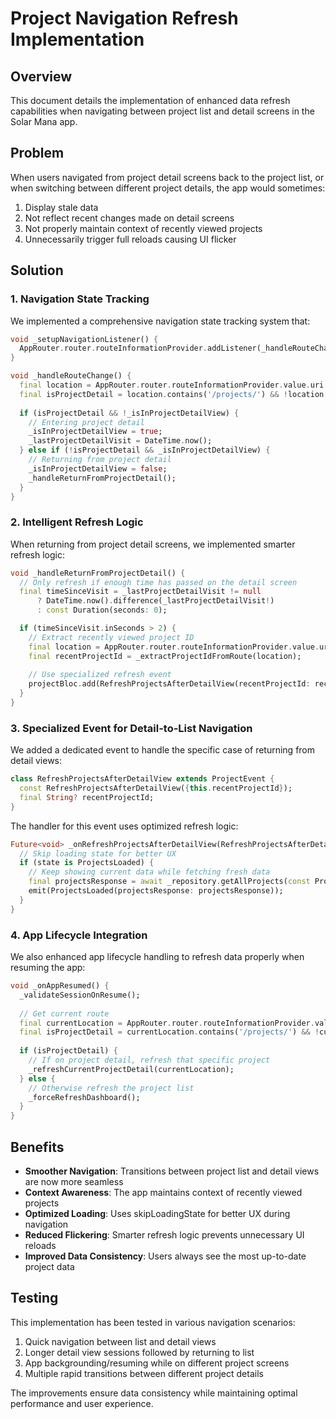 # Project Navigation Refresh Implementation

## Overview
This document details the implementation of enhanced data refresh capabilities when navigating between project list and detail screens in the Solar Mana app.

## Problem
When users navigated from project detail screens back to the project list, or when switching between different project details, the app would sometimes:

1. Display stale data
2. Not reflect recent changes made on detail screens
3. Not properly maintain context of recently viewed projects
4. Unnecessarily trigger full reloads causing UI flicker

## Solution

### 1. Navigation State Tracking

We implemented a comprehensive navigation state tracking system that:

```dart
void _setupNavigationListener() {
  AppRouter.router.routeInformationProvider.addListener(_handleRouteChange);
}

void _handleRouteChange() {
  final location = AppRouter.router.routeInformationProvider.value.uri.path;
  final isProjectDetail = location.contains('/projects/') && !location.endsWith('/projects');
  
  if (isProjectDetail && !_isInProjectDetailView) {
    // Entering project detail
    _isInProjectDetailView = true;
    _lastProjectDetailVisit = DateTime.now();
  } else if (!isProjectDetail && _isInProjectDetailView) {
    // Returning from project detail
    _isInProjectDetailView = false;
    _handleReturnFromProjectDetail();
  }
}
```

### 2. Intelligent Refresh Logic

When returning from project detail screens, we implemented smarter refresh logic:

```dart
void _handleReturnFromProjectDetail() {
  // Only refresh if enough time has passed on the detail screen
  final timeSinceVisit = _lastProjectDetailVisit != null
      ? DateTime.now().difference(_lastProjectDetailVisit!)
      : const Duration(seconds: 0);

  if (timeSinceVisit.inSeconds > 2) {
    // Extract recently viewed project ID
    final location = AppRouter.router.routeInformationProvider.value.uri.path;
    final recentProjectId = _extractProjectIdFromRoute(location);
    
    // Use specialized refresh event
    projectBloc.add(RefreshProjectsAfterDetailView(recentProjectId: recentProjectId));
  }
}
```

### 3. Specialized Event for Detail-to-List Navigation

We added a dedicated event to handle the specific case of returning from detail views:

```dart
class RefreshProjectsAfterDetailView extends ProjectEvent {
  const RefreshProjectsAfterDetailView({this.recentProjectId});
  final String? recentProjectId;
}
```

The handler for this event uses optimized refresh logic:

```dart
Future<void> _onRefreshProjectsAfterDetailView(RefreshProjectsAfterDetailView event, Emitter<ProjectState> emit) async {
  // Skip loading state for better UX
  if (state is ProjectsLoaded) {
    // Keep showing current data while fetching fresh data
    final projectsResponse = await _repository.getAllProjects(const ProjectsQuery());
    emit(ProjectsLoaded(projectsResponse: projectsResponse));
  }
}
```

### 4. App Lifecycle Integration

We also enhanced app lifecycle handling to refresh data properly when resuming the app:

```dart
void _onAppResumed() {
  _validateSessionOnResume();
  
  // Get current route
  final currentLocation = AppRouter.router.routeInformationProvider.value.uri.path;
  final isProjectDetail = currentLocation.contains('/projects/') && !currentLocation.endsWith('/projects');
  
  if (isProjectDetail) {
    // If on project detail, refresh that specific project
    _refreshCurrentProjectDetail(currentLocation);
  } else {
    // Otherwise refresh the project list
    _forceRefreshDashboard();
  }
}
```

## Benefits

- **Smoother Navigation**: Transitions between project list and detail views are now more seamless
- **Context Awareness**: The app maintains context of recently viewed projects
- **Optimized Loading**: Uses skipLoadingState for better UX during navigation
- **Reduced Flickering**: Smarter refresh logic prevents unnecessary UI reloads
- **Improved Data Consistency**: Users always see the most up-to-date project data

## Testing

This implementation has been tested in various navigation scenarios:

1. Quick navigation between list and detail views
2. Longer detail view sessions followed by returning to list
3. App backgrounding/resuming while on different project screens
4. Multiple rapid transitions between different project details

The improvements ensure data consistency while maintaining optimal performance and user experience.
